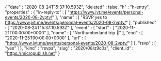 {
  "date" : "2020-08-24T15:37:10.593Z",
  "deleted" : false,
  "h" : "h-entry",
  "properties" : {
    "in-reply-to" : [ "https://www.jvt.me/events/personal-events/2020-08-2vptv/" ],
    "name" : [ "RSVP yes to https://www.jvt.me/events/personal-events/2020-08-2vptv/" ],
    "published" : [ "2020-08-24T15:37:10.593Z" ],
    "event" : {
      "start" : [ "2020-11-21T00:00:00+0000" ],
      "name" : [ "Northumberland trip 🌌" ],
      "end" : [ "2020-11-25T00:00:00+0000" ],
      "url" : [ "https://www.jvt.me/events/personal-events/2020-08-2vptv/" ]
    },
    "rsvp" : [ "yes" ]
  },
  "kind" : "rsvps",
  "slug" : "2020/08/z9c0z",
  "client_id" : "https://micropublish.net"
}
